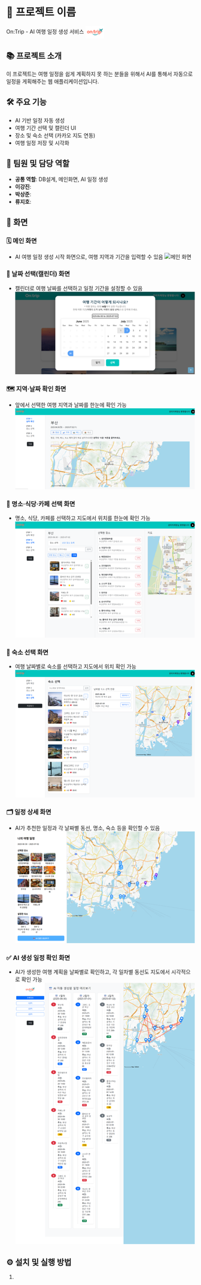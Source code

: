 # 📌 프로젝트 이름
<span>
On:Trip - AI 여행 일정 생성 서비스
<img src="src/main/resources/static/Image/header/logo.png" width="50px" style="vertical-align:middle;"/>
</span>

## 📚 프로젝트 소개
이 프로젝트는 여행 일정을 쉽게 계획하지 못 하는 분들을 위해서 AI를 통해서 자동으로 일정을 게획해주는 웹 애플리케이션입니다.

## 🛠️ 주요 기능
- AI 기반 일정 자동 생성
- 여행 기간 선택 및 캘린더 UI
- 장소 및 숙소 선택 (카카오 지도 연동)
- 여행 일정 저장 및 시각화
  
## 👥 팀원 및 담당 역할
- **공통 역할**: DB설계, 메인화면, AI 일정 생성
- **이강진**: 
- **박상준**: 
- **류지호**:


## 📸 화면
### 🗓 메인 화면
- AI 여행 일정 생성 시작 화면으로, 여행 지역과 기간을 입력할 수 있음
![메인 화면](src/main/resources/static/Image/capture/main.png)
### 📅 날짜 선택(캘린더) 화면
- 캘린더로 여행 날짜를 선택하고 일정 기간을 설정할 수 있음
![날짜 선택](src/main/resources/static/Image/capture/calendar.png)
### 🗺️ 지역·날짜 확인 화면
- 앞에서 선택한 여행 지역과 날짜를 한눈에 확인 가능
![스텝 1](src/main/resources/static/Image/capture/step1.png)
### 📍 명소·식당·카페 선택 화면
- 명소, 식당, 카페를 선택하고 지도에서 위치를 한눈에 확인 가능
![스텝 2](src/main/resources/static/Image/capture/step2.png)
### 🏨 숙소 선택 화면
- 여행 날짜별로 숙소를 선택하고 지도에서 위치 확인 가능
![step3](src/main/resources/static/Image/capture/step3.png)
### 🗂 일정 상세 화면
- AI가 추천한 일정과 각 날짜별 동선, 명소, 숙소 등을 확인할 수 있음
![stepPlan](src/main/resources/static/Image/capture/stepPlan.png)
### ✅ AI 생성 일정 확인 화면
- AI가 생성한 여행 계획을 날짜별로 확인하고, 각 일차별 동선도 지도에서 시각적으로 확인 가능
![AiPlan](src/main/resources/static/Image/capture/AiPlan.png)

## ⚙️ 설치 및 실행 방법
1.
